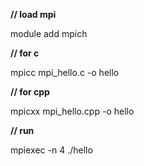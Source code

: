 **// load mpi**

module add mpich

**// for c**

mpicc mpi_hello.c -o hello

**// for cpp**

mpicxx mpi_hello.cpp -o hello

**// run**

mpiexec -n 4 ./hello
